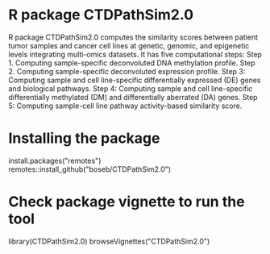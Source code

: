 # R package CTDPathSim2.0
R package CTDPathSim2.0 computes the similarity scores between patient tumor samples and cancer cell lines at genetic, genomic, and epigenetic levels integrating multi-omics datasets.
             It has five computational steps:
             Step 1. Computing sample-specific deconvoluted DNA methylation profile.
             Step 2. Computing sample-specific deconvoluted expression profile.
             Step 3: Computing sample and cell line-specific differentially expressed (DE) genes and biological pathways.
             Step 4: Computing sample and cell line-specific differentially methylated (DM) and differentially aberrated (DA) genes.
             Step 5: Computing sample-cell line pathway activity-based similarity score.
             
# Installing the package
install.packages("remotes")
remotes::install_github("boseb/CTDPathSim2.0")

# Check package vignette to run the tool
library(CTDPathSim2.0)
browseVignettes("CTDPathSim2.0")
